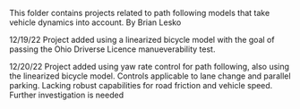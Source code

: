This folder contains projects related to path following models that take vehicle dynamics into account. By Brian Lesko

12/19/22 Project added using a linearized bicycle model with the goal of passing the Ohio Driverse Licence manueverability test. 

12/20/22 Project added using yaw rate control for path following, also using the linearized bicycle model. Controls applicable to lane change and   parallel parking. Lacking robust capabilities for road friction and vehicle speed. Further investigation is needed
